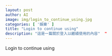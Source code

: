 ```yaml
---
layout: post
author: AI
image: img/login_to_continue_using.jpg
categories: [ '娛樂' ]
title: "Login to continue using"  
description: "這是一篇關於登入以繼續使用的內容"  "
---
```

Login to continue using